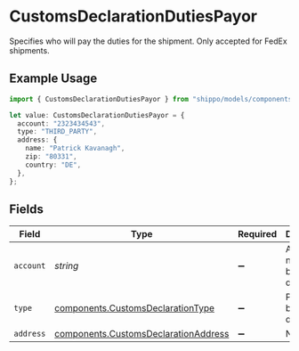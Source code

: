 # CustomsDeclarationDutiesPayor

Specifies who will pay the duties for the shipment. Only accepted for FedEx shipments.

## Example Usage

```typescript
import { CustomsDeclarationDutiesPayor } from "shippo/models/components";

let value: CustomsDeclarationDutiesPayor = {
  account: "2323434543",
  type: "THIRD_PARTY",
  address: {
    name: "Patrick Kavanagh",
    zip: "80331",
    country: "DE",
  },
};
```

## Fields

| Field                                                                                        | Type                                                                                         | Required                                                                                     | Description                                                                                  | Example                                                                                      |
| -------------------------------------------------------------------------------------------- | -------------------------------------------------------------------------------------------- | -------------------------------------------------------------------------------------------- | -------------------------------------------------------------------------------------------- | -------------------------------------------------------------------------------------------- |
| `account`                                                                                    | *string*                                                                                     | :heavy_minus_sign:                                                                           | Account number to be billed for duties.                                                      | 2323434543                                                                                   |
| `type`                                                                                       | [components.CustomsDeclarationType](../../models/components/customsdeclarationtype.md)       | :heavy_minus_sign:                                                                           | Party to be billed for duties.                                                               | THIRD_PARTY                                                                                  |
| `address`                                                                                    | [components.CustomsDeclarationAddress](../../models/components/customsdeclarationaddress.md) | :heavy_minus_sign:                                                                           | N/A                                                                                          |                                                                                              |
